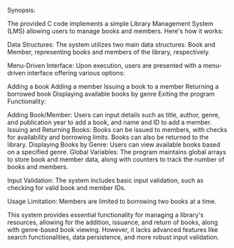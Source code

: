 Synopsis:

The provided C code implements a simple Library Management System (LMS) allowing users to manage books and members. Here's how it works:

Data Structures: The system utilizes two main data structures: Book and Member, representing books and members of the library, respectively.

Menu-Driven Interface: Upon execution, users are presented with a menu-driven interface offering various options:

Adding a book
Adding a member
Issuing a book to a member
Returning a borrowed book
Displaying available books by genre
Exiting the program
Functionality:

Adding Book/Member: Users can input details such as title, author, genre, and publication year to add a book, and name and ID to add a member.
Issuing and Returning Books: Books can be issued to members, with checks for availability and borrowing limits. Books can also be returned to the library.
Displaying Books by Genre: Users can view available books based on a specified genre.
Global Variables: The program maintains global arrays to store book and member data, along with counters to track the number of books and members.

Input Validation: The system includes basic input validation, such as checking for valid book and member IDs.

Usage Limitation: Members are limited to borrowing two books at a time.

This system provides essential functionality for managing a library's resources, allowing for the addition, issuance, and return of books, along with genre-based 
book viewing. However, it lacks advanced features like search functionalities, data persistence, and more robust input validation.
